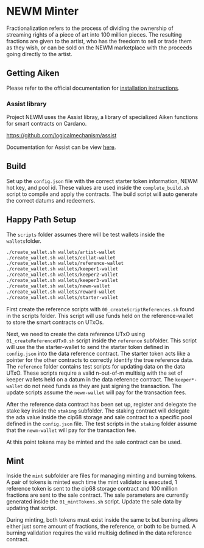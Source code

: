 # NEWM Minter

Fractionalization refers to the process of dividing the ownership of streaming rights of a piece of art into 100 million pieces. The resulting fractions are given to the artist, who has the freedom to sell or trade them as they wish, or can be sold on the NEWM marketplace with the proceeds going directly to the artist.

## Getting Aiken

Please refer to the official documentation for [installation instructions](https://github.com/aiken-lang/aiken?tab=readme-ov-file#installation).

### Assist library

Project NEWM uses the Assist libray, a library of specialized Aiken functions for smart contracts on Cardano.

https://github.com/logicalmechanism/assist

Documentation for Assist can be view [here](https://www.logicalmechanism.io/docs/index.html).

## Build

Set up the `config.json` file with the correct starter token information, NEWM hot key, and pool id. These values are used inside the `complete_build.sh` script to compile and apply the contracts. The build script will auto generate the correct datums and redeemers.

## Happy Path Setup

The `scripts` folder assumes there will be test wallets inside the `wallets`folder.

```bash
./create_wallet.sh wallets/artist-wallet
./create_wallet.sh wallets/collat-wallet
./create_wallet.sh wallets/reference-wallet
./create_wallet.sh wallets/keeper1-wallet
./create_wallet.sh wallets/keeper2-wallet
./create_wallet.sh wallets/keeper3-wallet
./create_wallet.sh wallets/newm-wallet
./create_wallet.sh wallets/reward-wallet
./create_wallet.sh wallets/starter-wallet
```

First create the reference scripts with `00_createScriptReferences.sh` found in the scripts folder. This script will use funds held on the reference-wallet to store the smart contracts on UTxOs.

Next, we need to create the data reference UTxO using `01_createReferenceUTxO.sh` script inside the `reference` subfolder. This script will use the the starter-wallet to send the starter token defined in `config.json` into the data reference contract. The starter token acts like a pointer for the other contracts to correctly identify the true reference data. The `reference` folder contains test scripts for updating data on the data UTxO. These scripts require a valid n-out-of-m multisig with the set of keeper wallets held on a datum in the data reference contract. The `keeper*-wallet` do not need funds as they are just signing the transaction. The update scripts assume the `newm-wallet` will pay for the transaction fees.

After the reference data contract has been set up, register and delegate the stake key inside the `staking` subfolder. The staking contract will delegate the ada value inside the cip68 storage and sale contract to a specific pool defined in the `config.json` file. The test scripts in the `staking` folder assume that the `newm-wallet` will pay for the transaction fee.

At this point tokens may be minted and the sale contract can be used.

## Mint

Inside the `mint` subfolder are files for managing minting and burning tokens. A pair of tokens is minted each time the mint validator is executed, 1 reference token is sent to the cip68 storage contract and 100 million fractions are sent to the sale contract. The sale parameters are currently generated inside the `01_mintTokens.sh` script. Update the sale data by updating that script.

During minting, both tokens must exist inside the same tx but burning allows either just some amount of fractions, the reference, or both to be burned. A burning validation requires the valid multisig defined in the data reference contract.
